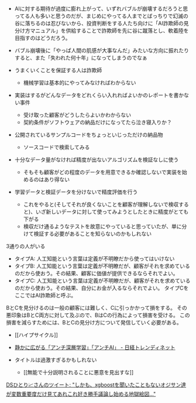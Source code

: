 
- AIに対する期待が過度に膨れ上がって、いずれバブルが崩壊するだろうと思ってる人も多いと思うのだが、まじめにやってる人までとばっちりで幻滅の谷に落ちるのは忍びないから、投資判断をする人たち向けに「AI詐欺師の見分け方マニュアル」を供給することで詐欺師を先に谷に蹴落とし、軟着陸を目指すのはどうだろう。
- バブル崩壊後に「やっぱ人間の肌感が大事なんだ」みたいな方向に振れたりすると、また「失われた何十年」になってしまうのでなぁ

- うまくいくことを保証する人は詐欺師
    - 機械学習は基本的にやってみなければわからない

- 実装はするがどんなデータをどれくらい入れればよいかのレポートを書かない事件
    - 受け取った顧客がどうしたらよいかわからない
    - 契約条件がソフトウェアの納品だけになってたら泣き寝入りか？

- 公開されているサンプルコードをちょっといじっただけの納品物
    - ソースコードで検索してみる

- 十分なデータ量がなければ精度が出ないアルゴリズムを検証なしに使う
    - そもそも顧客がどの程度のデータを用意できるか確認しないで実装を始めるのはあり得ない

- 学習データと検証データを分けないで精度評価を行う
    - これをやると(そしてそれが良くないことを顧客が理解しないで検収すると)、いざ新しいデータに対して使ってみようとしたときに精度がとても下がる
    - 検収だけ通るようなテストを故意にやっていると思っていたが、単に分けて検証する必要があることを知らないのかもしれない


3通りの人がいる
- タイプA: 人工知能という言葉は定義が不明瞭だから使ってはいけない
- タイプB: 人工知能という言葉は定義が不明瞭だが、顧客がそれを求めているのだから使おう。その結果、顧客に価値が提供できるならそれでよい。
- タイプC: 人工知能という言葉は定義が不明瞭だが、顧客がそれを求めているのだから使おう。その結果、自分にお金が入るならそれでよい。
タイプCをここではAI詐欺師と呼ぶ。

BとCを見分けるのは一般の顧客には難しく、Cに引っかかって損をする。
その悪印象はBとC両方に対して及ぶので、BはCの行為によって損害を受ける。
この損害を減らすためには、BとCの見分け方について発信していく必要がある。

- [[ハイプサイクル]]
- [静かに広がる「アンチ深層学習」「アンチAI」 - 日経トレンディネット](http://trendy.nikkeibp.co.jp/atcl/column/16/090200078/011900221/)

- タイトルは過激すぎるかもしれない
    - [[無能で十分説明されることに悪意を見出すな]]


[DSひとり📈さんのツイート: "しかも、xgboostを聞いたこともないオジサン達が変数重要度だけ見てあれこれ好き勝手議論し始める地獄絵図…"](https://twitter.com/factorydatamng/status/1003660868633030656)
